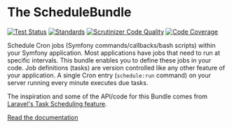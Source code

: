 # The ScheduleBundle

[![Test Status](https://github.com/kbond/schedule-bundle/workflows/Tests/badge.svg)](https://github.com/kbond/schedule-bundle/actions?query=workflow%3ATests)
[![Standards](https://github.com/kbond/schedule-bundle/workflows/Standards/badge.svg)](https://github.com/kbond/schedule-bundle/actions?query=workflow%3AStandards)
[![Scrutinizer Code Quality](https://scrutinizer-ci.com/g/kbond/schedule-bundle/badges/quality-score.png?b=master)](https://scrutinizer-ci.com/g/kbond/schedule-bundle/?branch=master)
[![Code Coverage](https://scrutinizer-ci.com/g/kbond/schedule-bundle/badges/coverage.png?b=master)](https://scrutinizer-ci.com/g/kbond/schedule-bundle/?branch=master)

Schedule Cron jobs (Symfony commands/callbacks/bash scripts) within your Symfony
application. Most applications have jobs that need to run at specific intervals.
This bundle enables you to define these jobs in your code. Job definitions (tasks)
are version controlled like any other feature of your application. A single Cron
entry (`schedule:run` command) on your server running every minute executes due
tasks.

The inspiration and some of the API/code for this Bundle comes from [Laravel's
Task Scheduling feature](https://laravel.com/docs/master/scheduling).

[Read the documentation](doc/index.md)
